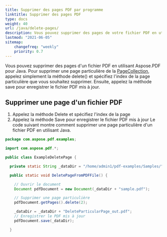 ```yaml
---
title: Supprimer des pages PDF par programme
linktitle: Supprimer des pages PDF
type: docs
weight: 40
url: /java/delete-pages/
description: Vous pouvez supprimer des pages de votre fichier PDF en utilisant la bibliothèque Java.
lastmod: "2021-06-05"
sitemap:
    changefreq: "weekly"
    priority: 0.7
---
```


Vous pouvez supprimer des pages d'un fichier PDF en utilisant Aspose.PDF pour Java. Pour supprimer une page particulière de la [PageCollection](https://reference.aspose.com/pdf/java/com.aspose.pdf.class-use/pagecollection), appelez simplement la méthode delete() et spécifiez l'index de la page particulière que vous souhaitez supprimer. Ensuite, appelez la méthode save pour enregistrer le fichier PDF mis à jour.

## Supprimer une page d'un fichier PDF

1. Appelez la méthode Delete et spécifiez l'index de la page
1. Appelez la méthode Save pour enregistrer le fichier PDF mis à jour
Le code suivant montre comment supprimer une page particulière d'un fichier PDF en utilisant Java.

```java
package com.aspose.pdf.examples;

import com.aspose.pdf.*;

public class ExampleDeletePage {

  private static String _dataDir = "/home/admin1/pdf-examples/Samples/";

  public static void DeletePageFromPDFFile() {

    // Ouvrir le document
    Document pdfDocument = new Document(_dataDir + "sample.pdf");

    // Supprimer une page particulière
    pdfDocument.getPages().delete(2);

    _dataDir = _dataDir + "DeleteParticularPage_out.pdf";
    // Enregistrer le PDF mis à jour
    pdfDocument.save(_dataDir);    

  }
```